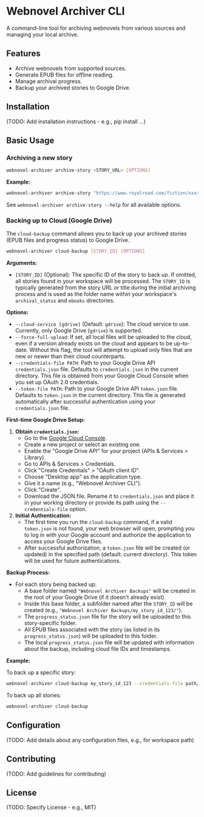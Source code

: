 # Webnovel Archiver CLI

A command-line tool for archiving webnovels from various sources and managing your local archive.

## Features

*   Archive webnovels from supported sources.
*   Generate EPUB files for offline reading.
*   Manage archival progress.
*   Backup your archived stories to Google Drive.

## Installation

(TODO: Add installation instructions - e.g., pip install ...)

## Basic Usage

### Archiving a new story

```bash
webnovel-archiver archive-story <STORY_URL> [OPTIONS]
```

**Example:**

```bash
webnovel-archiver archive-story "https://www.royalroad.com/fiction/xxxxx/some-story-title"
```

See `webnovel-archiver archive-story --help` for all available options.

### Backing up to Cloud (Google Drive)

The `cloud-backup` command allows you to back up your archived stories (EPUB files and progress status) to Google Drive.

```bash
webnovel-archiver cloud-backup [STORY_ID] [OPTIONS]
```

**Arguments:**

*   `[STORY_ID]` (Optional): The specific ID of the story to back up. If omitted, all stories found in your workspace will be processed. The `STORY_ID` is typically generated from the story URL or title during the initial archiving process and is used as the folder name within your workspace's `archival_status` and `ebooks` directories.

**Options:**

*   `--cloud-service [gdrive]` (Default: `gdrive`): The cloud service to use. Currently, only Google Drive (`gdrive`) is supported.
*   `--force-full-upload`: If set, all local files will be uploaded to the cloud, even if a version already exists on the cloud and appears to be up-to-date. Without this flag, the tool will attempt to upload only files that are new or newer than their cloud counterparts.
*   `--credentials-file PATH`: Path to your Google Drive API `credentials.json` file. Defaults to `credentials.json` in the current directory. This file is obtained from your Google Cloud Console when you set up OAuth 2.0 credentials.
*   `--token-file PATH`: Path to your Google Drive API `token.json` file. Defaults to `token.json` in the current directory. This file is generated automatically after successful authentication using your `credentials.json` file.

**First-time Google Drive Setup:**

1.  **Obtain `credentials.json`:**
    *   Go to the [Google Cloud Console](https://console.cloud.google.com/).
    *   Create a new project or select an existing one.
    *   Enable the "Google Drive API" for your project (APIs & Services > Library).
    *   Go to APIs & Services > Credentials.
    *   Click "Create Credentials" > "OAuth client ID".
    *   Choose "Desktop app" as the application type.
    *   Give it a name (e.g., "Webnovel Archiver CLI").
    *   Click "Create".
    *   Download the JSON file. Rename it to `credentials.json` and place it in your working directory or provide its path using the `--credentials-file` option.
2.  **Initial Authentication:**
    *   The first time you run the `cloud-backup` command, if a valid `token.json` is not found, your web browser will open, prompting you to log in with your Google account and authorize the application to access your Google Drive files.
    *   After successful authorization, a `token.json` file will be created (or updated) in the specified path (default: current directory). This token will be used for future authentications.

**Backup Process:**

*   For each story being backed up:
    *   A base folder named `"Webnovel Archiver Backups"` will be created in the root of your Google Drive (if it doesn't already exist).
    *   Inside this base folder, a subfolder named after the `STORY_ID` will be created (e.g., `"Webnovel Archiver Backups/my_story_id_123/"`).
    *   The `progress_status.json` file for the story will be uploaded to this story-specific folder.
    *   All EPUB files associated with the story (as listed in its `progress_status.json`) will be uploaded to this folder.
    *   The local `progress_status.json` file will be updated with information about the backup, including cloud file IDs and timestamps.

**Example:**

To back up a specific story:
```bash
webnovel-archiver cloud-backup my_story_id_123 --credentials-file path/to/my/credentials.json
```

To back up all stories:
```bash
webnovel-archiver cloud-backup
```

## Configuration

(TODO: Add details about any configuration files, e.g., for workspace path)

## Contributing

(TODO: Add guidelines for contributing)

## License

(TODO: Specify License - e.g., MIT)

